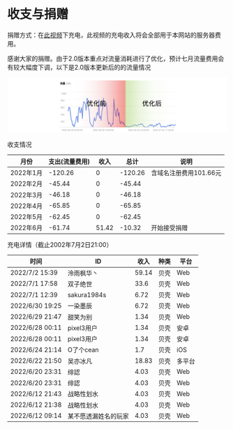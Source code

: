# 收支与捐赠

捐赠方式：在[此视频](https://www.bilibili.com/video/BV19P4y1j7n6/)下充电，此视频的充电收入将会全部用于本网站的服务器费用。

感谢大家的捐赠。由于2.0版本重点对流量消耗进行了优化，预计七月流量费用会有较大幅度下调，以下是2.0版本更新后的的流量情况

![流量优化](流量优化.jpeg)

收支情况

| 月份      | 支出(流量费用) | 收入  | 总计    | 说明                   |
| --------- | -------------- | ----- | ------- | ---------------------- |
| 2022年1月 | -120.26        | 0     | -120.26 | 含域名注册费用101.66元 |
| 2022年2月 | -45.44         | 0     | -45.44  |                        |
| 2022年3月 | -46.18         | 0     | -46.18  |                        |
| 2022年4月 | -65.85         | 0     | -65.85  |                        |
| 2022年5月 | -62.45         | 0     | -62.45  |                        |
| 2022年6月 | -61.74         | 51.42 | -10.32  | 开始接受捐赠           |

充电详情（截止2002年7月2日21:00）

| 时间            | ID                   | 收入  | 种类 | 平台   |
| --------------- | -------------------- | ----- | ---- | ------ |
| 2022/7/2 15:39  | 泠雨枫华丶           | 59.14 | 贝壳 | Web    |
| 2022/7/1 17:58  | 双子绝世             | 33.6  | 贝壳 | Web    |
| 2022/7/1 12:39  | sakura1984s          | 6.72  | 贝壳 | Web    |
| 2022/6/30 19:25 | 一染墨辰             | 6.72  | 贝壳 | Web    |
| 2022/6/29 21:47 | 甜笑为别             | 1.34  | 贝壳 | Web    |
| 2022/6/28 00:11 | pixel3用户           | 1.34  | 贝壳 | 安卓   |
| 2022/6/28 00:11 | pixel3用户           | 1.34  | 贝壳 | 安卓   |
| 2022/6/24 21:14 | O了个cean            | 1.7   | 贝壳 | iOS    |
| 2022/6/22 21:50 | 吴亦冰凡             | 18.83 | 贝壳 | 多平台 |
| 2022/6/20 23:31 | 绯認                 | 4.03  | 贝壳 | Web    |
| 2022/6/20 23:31 | 绯認                 | 4.03  | 贝壳 | Web    |
| 2022/6/12 21:43 | 战略性划水           | 4.03  | 贝壳 | Web    |
| 2022/6/12 21:38 | 战略性划水           | 4.03  | 贝壳 | Web    |
| 2022/6/12 09:14 | 某不愿透漏姓名的玩家 | 4.03  | 贝壳 | Web    |